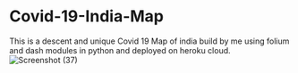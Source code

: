 # Covid-19-India-Map
This is a descent and unique Covid 19 Map of india build by me using folium and dash modules in python and deployed on heroku cloud.
![Screenshot (37)](https://user-images.githubusercontent.com/63709859/81563264-a848e500-93b3-11ea-91ed-aa7991e6ac63.png)
